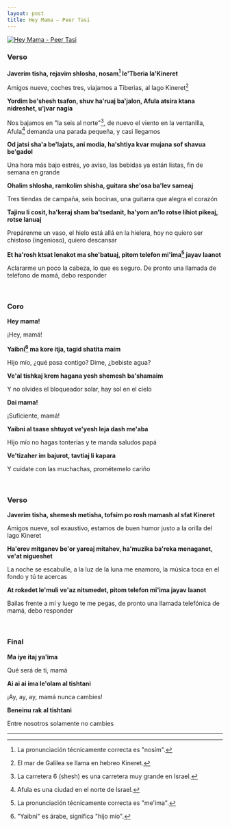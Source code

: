 ```yaml
---
layout: post
title: Hey Mama – Peer Tasi
---
```


[![Hey Mama - Peer Tasi](http://img.youtube.com/vi/A87_VDCsB4o/0.jpg)](http://www.youtube.com/watch?v=A87_VDCsB4o)

<!--more-->

### Verso
**Javerim tisha, rejavim shlosha, nosam[^fn-nosam] le'Tberia la'Kineret**

Amigos nueve, coches tres, viajamos a Tiberias, al lago Kineret[^fn-kineret]

**Yordim be'shesh tsafon, shuv ha'ruaj ba'jalon, Afula atsira ktana nidreshet, u'jvar nagia**

Nos bajamos en "la seis al norte"[^fn-seis], de nuevo el viento en la ventanilla, Afula[^fn-afula] demanda una parada pequeña, y casi llegamos

**Od jatsi sha'a be'lajats, ani modia, ha'shtiya kvar mujana sof shavua be'gadol**

Una hora más bajo estrés, yo aviso, las bebidas ya están listas, fin de semana en grande

**Ohalim shlosha, ramkolim shisha, guitara she'osa ba'lev sameaj**

Tres tiendas de campaña, seis bocinas, una guitarra que alegra el corazón

**Tajinu li cosit, ha'keraj sham ba'tsedanit, ha'yom an'lo rotse lihiot pikeaj, rotse lanuaj**

Prepárenme un vaso, el hielo está allá en la hielera, hoy no quiero ser chistoso (ingenioso), quiero descansar

**Et ha'rosh ktsat lenakot ma she'batuaj, pitom telefon mi'ima[^fn-ima] jayav laanot**

Aclararme un poco la cabeza, lo que es seguro. De pronto una llamada de teléfono de mamá, debo responder

<br />

### Coro
**Hey mama!**

¡Hey, mamá!

**Yaibni[^fn-yaibni] ma kore itja, tagid shatita maim**

Hijo mío, ¿qué pasa contigo? Dime, ¿bebiste agua?

**Ve'al tishkaj krem hagana yesh shemesh ba'shamaim**

Y no olvides el bloqueador solar, hay sol en el cielo

**Dai mama!**

¡Suficiente, mamá!

**Yaibni al taase shtuyot ve'yesh leja dash me'aba**

Hijo mío no hagas tonterías y te manda saludos papá

**Ve'tizaher im bajurot, tavtiaj li kapara**

Y cuídate con las muchachas, prométemelo cariño

<br />

### Verso
**Javerim tisha, shemesh metisha, tofsim po rosh mamash al sfat Kineret**

Amigos nueve, sol exaustivo, estamos de buen humor justo a la orilla del lago Kineret

**Ha'erev mitganev be'or yareaj mitahev, ha'muzika ba'reka menaganet, ve'at nigueshet**

La noche se escabulle, a la luz de la luna me enamoro, la música toca en el fondo y tú te acercas

**At rokedet le'muli ve'az nitsmedet, pitom telefon mi'ima jayav laanot**

Bailas frente a mí y luego te me pegas, de pronto una llamada telefónica de mamá, debo responder

<br />

### Final
**Ma iye itaj ya'ima**

Qué será de ti, mamá

**Ai ai ai ima le'olam al tishtani**

¡Ay, ay, ay, mamá nunca cambies!

**Beneinu rak al tishtani**

Entre nosotros solamente no cambies

-------

[^fn-nosam]: La pronunciación técnicamente correcta es "nosím".
[^fn-kineret]: El mar de Galilea se llama en hebreo Kineret.
[^fn-seis]: La carretera 6 (shesh) es una carretera muy grande en Israel.
[^fn-afula]: Afula es una ciudad en el norte de Israel.
[^fn-ima]: La pronunciación técnicamente correcta es "me'ima".
[^fn-yaibni]: "Yaibni" es árabe, significa "hijo mío".
